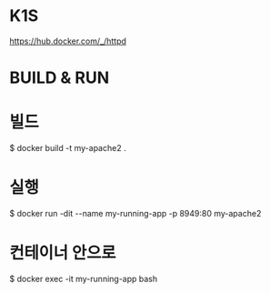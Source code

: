 # K1S
https://hub.docker.com/_/httpd

# BUILD & RUN

# 빌드
$ docker build -t my-apache2 .

# 실행
$ docker run -dit --name my-running-app -p 8949:80 my-apache2

# 컨테이너 안으로
$ docker exec -it my-running-app bash
